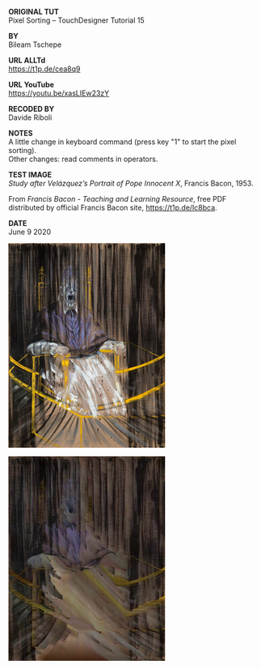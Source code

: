 **ORIGINAL TUT**<br />
Pixel Sorting – TouchDesigner Tutorial 15

**BY**<br />
Bileam Tschepe

**URL ALLTd**<br />
https://t1p.de/cea8q9

**URL YouTube**<br />
https://youtu.be/xasLIEw23zY

**RECODED BY**<br />
Davide Riboli

**NOTES**<br />
A little change in keyboard command (press key "1" to start the pixel sorting).<br />
Other changes: read comments in operators.

**TEST IMAGE**<br /> 
*Study after Velázquez’s Portrait of Pope Innocent X*, Francis Bacon, 1953.

From *Francis Bacon - Teaching and Learning Resource*, free PDF distributed by official Francis Bacon site, https://t1p.de/lc8bca.

**DATE**<br />
June 9 2020

![After Velasquez](AfterVelasquez.png)

![After Bacon](AfterBacon.jpg)